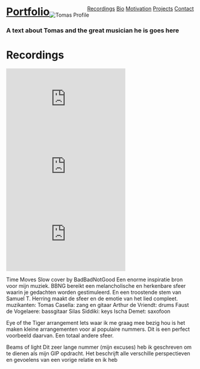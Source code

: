 <!-- ![](https://user-images.githubusercontent.com/38376671/38975032-88cf5a5a-43ac-11e8-8798-7dfd50819762.jpg) -->

<p class="menu">
  <span style="float:left;">
    <a href="#Projects" style="font-size: 2em;font-weight: bold;">Portfolio</a>
  </span>
  <span style="float:right;">
    <a href="#Recordings">Recordings</a>
    <a href="#Bio" >Bio</a>
    <a href="#Motivation">Motivation</a>
    <a href="#Projects">Projects</a>
    <a href="#Contact">Contact</a>
  </span>
</p>
<p>
  <img src="https://user-images.githubusercontent.com/38376671/39085928-94c0995c-458a-11e8-9edc-b0f30b5f7ff2.png" alt="Tomas Profile">
</p>

### A text about Tomas and the great musician he is goes here

# Recordings

<p float="center">
  <iframe width="320" height="181" src="https://www.youtube.com/embed/G-Fgh1zsIJg?rel=0" frameborder="0" allow="autoplay; encrypted-media" allowfullscreen></iframe>
  <iframe width="320" height="181" src="https://www.youtube.com/embed/G-Fgh1zsIJg?rel=0" frameborder="0" allow="autoplay; encrypted-media" allowfullscreen></iframe>
  <iframe width="320" height="181" src="https://www.youtube.com/embed/G-Fgh1zsIJg?rel=0" frameborder="0" allow="autoplay; encrypted-media" allowfullscreen></iframe>
 </p>
 

Time Moves Slow cover by BadBadNotGood
Een enorme inspiratie bron voor mijn muziek. BBNG bereikt een melancholische en herkenbare sfeer waarin je gedachten worden gestimuleerd. En een troostende stem van Samuel T. Herring maakt de sfeer en de emotie van het lied compleet.
muzikanten: Tomas Casella:          zang en gitaar
            Arthur de Vriendt:      drums
            Faust de Vogelaere:     bassgitaar
            Silas Siddiki:          keys
            Ischa Demet:            saxofoon


Eye of the Tiger arrangement
Iets waar ik me graag mee bezig hou is het maken kleine arrangementen voor al populaire nummers. Dit is een perfect voorbeeld daarvan. Een totaal andere sfeer.

Beams of light
Dit zeer lange nummer (mijn excuses) heb ik geschreven om te dienen als mijn GIP opdracht. Het beschrijft alle verschille perspectieven en gevoelens van een vorige relatie en ik heb 
